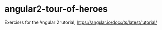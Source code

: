 # angular2-tour-of-heroes

Exercises for the Angular 2 tutorial, https://angular.io/docs/ts/latest/tutorial/
